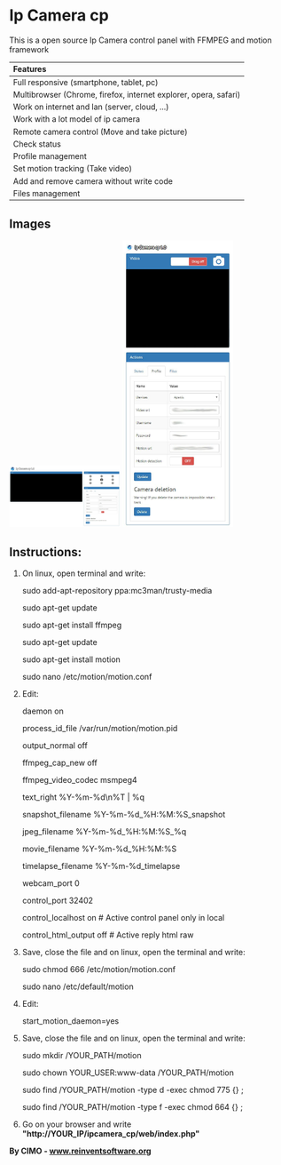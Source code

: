 Ip Camera cp
==============

This is a open source Ip Camera control panel with FFMPEG and motion framework

| Features |
|:---|
| Full responsive (smartphone, tablet, pc) |
| Multibrowser (Chrome, firefox, internet explorer, opera, safari) |
| Work on internet and lan (server, cloud, ...) |
| Work with a lot model of ip camera |
| Remote camera control (Move and take picture) |
| Check status |
| Profile management |
| Set motion tracking (Take video) |
| Add and remove camera without write code |
| Files management |

## Images
<img src="screenshots/1.jpg" width="200" alt="1"/>
<img src="screenshots/2.jpg" width="200" alt="2"/>

## Instructions:
1) On linux, open terminal and write:
	
	sudo add-apt-repository ppa:mc3man/trusty-media
	
	sudo apt-get update
	
	sudo apt-get install ffmpeg

	sudo apt-get update
	
	sudo apt-get install motion
	
	sudo nano /etc/motion/motion.conf

2) Edit:

	daemon on
	
	process_id_file /var/run/motion/motion.pid

	output_normal off
	
	ffmpeg_cap_new off
	
	ffmpeg_video_codec msmpeg4
	
	text_right %Y-%m-%d\n%T | %q
	
	snapshot_filename %Y-%m-%d_%H:%M:%S_snapshot
	
	jpeg_filename %Y-%m-%d_%H:%M:%S_%q
	
	movie_filename %Y-%m-%d_%H:%M:%S
	
	timelapse_filename %Y-%m-%d_timelapse
	
	webcam_port 0
	
	control_port 32402
	
	control_localhost on # Active control panel only in local
	
	control_html_output off # Active reply html raw

3) Save, close the file and on linux, open the terminal and write:

	sudo chmod 666 /etc/motion/motion.conf
	
	sudo nano /etc/default/motion

4) Edit:

	start_motion_daemon=yes

5) Save, close the file and on linux, open the terminal and write:
	
	sudo mkdir /YOUR_PATH/motion
	
	sudo chown YOUR_USER:www-data /YOUR_PATH/motion
	
	sudo find /YOUR_PATH/motion -type d -exec chmod 775 {} \;
	
	sudo find /YOUR_PATH/motion -type f -exec chmod 664 {} \;

6) Go on your browser and write <b>"http://YOUR_IP/ipcamera_cp/web/index.php"</b>

<b>By CIMO - www.reinventsoftware.org</b>